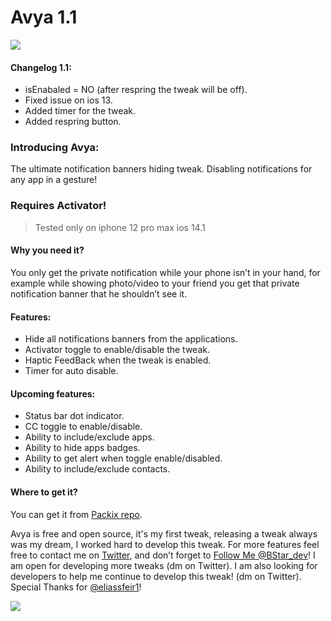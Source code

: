 # Avya 1.1

![](https://github.com/nasrawiziad/Avya/blob/main/Logo/avyalogo3.png?raw=true)


#### Changelog 1.1:
- isEnabaled = NO (after respring the tweak will be off).
- Fixed issue on ios 13.
- Added timer for the tweak.
- Added respring button.
### Introducing Avya:
The ultimate notification banners hiding tweak.
Disabling notifications for any app in a gesture!

### Requires Activator!
> Tested only on iphone 12 pro max ios 14.1

#### Why you need it? 
You only get the private notification while your phone isn’t in your hand, for example while showing photo/video to your friend you get that private notification banner that he shouldn’t see it.

#### Features: 
- Hide all notifications banners from the applications.
- Activator toggle to enable/disable the tweak.
- Haptic FeedBack when the tweak is enabled.
- Timer for auto disable.

#### Upcoming features:
- Status bar dot indicator.
- CC toggle to enable/disable.
- Ability to include/exclude apps.
- Ability to hide apps badges.
- Ability to get alert when toggle enable/disabled.
- Ability to include/exclude contacts.

#### Where to get it? 
You can get it from [Packix repo](https://repo.packix.com/package/com.blackstar.avya/ "Packix repo").

Avya is free and open source, it's my first tweak, releasing a tweak always was my dream, I worked hard to develop this tweak.
For more features feel free to contact me on [Twitter](https://twitter.com/BStar_dev "Twitter"), and don’t forget to [Follow Me @BStar_dev](https://twitter.com/BStar_dev "Follow Me @BStar_dev")!
I am open for developing more tweaks (dm on Twitter).
I am also looking for developers to help me continue to develop this tweak! (dm on Twitter).
Special Thanks for [@eliassfeir1](https://twitter.com/eliassfeir1 "@eliassfeir1")!



[![](https://github.com/nasrawiziad/Avya/blob/main/Logo/blackstarlogo1.png?raw=true)](https://twitter.com/BStar_dev "![](https://github.com/nasrawiziad/Avya/blob/main/Logo/blackstarlogo1.png?raw=true)")
